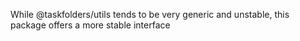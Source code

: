 While @taskfolders/utils tends to be very generic and unstable, this package offers a more stable interface
